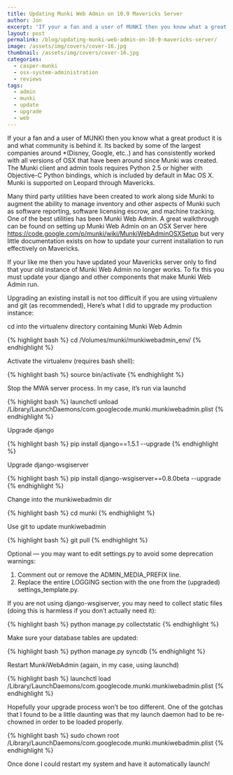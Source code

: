 ```yaml
---
title: Updating Munki Web Admin on 10.9 Mavericks Server
author: Jon
excerpt: 'If your a fan and a user of MUNKI then you know what a great product it is and what community is behind it. Its backed by some of the largest companies around *(Disney, Google, etc..) and has consistently worked with all versions of OSX that have been around since Munki was created. The Munki client and admin tools requires Python 2.5 or higher with Objective-C Python bindings, which is included by default in Mac OS X. Munki is supported on Leopard through Mavericks. '
layout: post
permalink: /blog/updating-munki-web-admin-on-10-9-mavericks-server/
image: /assets/img/covers/cover-16.jpg
thumbnail: /assets/img/covers/cover-16.jpg
categories:
  - casper-munki
  - osx-system-administration
  - reviews
tags:
  - admin
  - munki
  - update
  - upgrade
  - web
---
```

If your a fan and a user of MUNKI then you know what a great product it is and what community is behind it. Its backed by some of the largest companies around *(Disney, Google, etc..) and has consistently worked with all versions of OSX that have been around since Munki was created. The Munki client and admin tools requires Python 2.5 or higher with Objective-C Python bindings, which is included by default in Mac OS X. Munki is supported on Leopard through Mavericks. 

Many third party utilities have been created to work along side Munki to augment the ability to manage inventory and other aspects of Munki such as software reporting, software licensing escrow, and machine tracking. One of the best utilities has been Munki Web Admin. A great walkthrough can be found on setting up Munki Web Admin on an OSX Server here https://code.google.com/p/munki/wiki/MunkiWebAdminOSXSetup but very little documentation exists on how to update your current installation to run effectively on Mavericks.

If your like me then you have updated your Mavericks server only to find that your old instance of Munki Web Admin no longer works. To fix this you must update your django and other components that make Munki Web Admin run.

Upgrading an existing install is not too difficult if you are using virtualenv and git (as recommended), Here&#8217;s what I did to upgrade my production instance:

cd into the virtualenv directory containing Munki Web Admin

{% highlight bash %}
cd /Volumes/munki/munkiwebadmin_env/
{% endhighlight %}

Activate the virtualenv (requires bash shell):

{% highlight bash %}
source bin/activate
{% endhighlight %}

Stop the MWA server process. In my case, it&#8217;s run via launchd

{% highlight bash %}
launchctl unload /Library/LaunchDaemons/com.googlecode.munki.munkiwebadmin.plist
{% endhighlight %}

Upgrade django

{% highlight bash %}
pip install django==1.5.1 --upgrade
{% endhighlight %}

Upgrade django-wsgiserver

{% highlight bash %}
pip install django-wsgiserver==0.8.0beta --upgrade
{% endhighlight %}

Change into the munkiwebadmin dir

{% highlight bash %}
cd munki
{% endhighlight %}



Use git to update munkiwebadmin

{% highlight bash %}
git pull
{% endhighlight %}

Optional &#8212; you may want to edit settings.py to avoid some deprecation warnings:

  1. Comment out or remove the ADMIN\_MEDIA\_PREFIX line.
  2. Replace the entire LOGGING section with the one from the (upgraded) settings_template.py.

If you are not using django-wsgiserver, you may need to collect static files (doing this is harmless if you don&#8217;t actually need it):

{% highlight bash %}
python manage.py collectstatic
{% endhighlight %}

Make sure your database tables are updated:

{% highlight bash %}
python manage.py syncdb
{% endhighlight %}

Restart MunkiWebAdmin (again, in my case, using launchd)

{% highlight bash %}
launchctl load /Library/LaunchDaemons/com.googlecode.munki.munkiwebadmin.plist
{% endhighlight %}

Hopefully your upgrade process won&#8217;t be too different. One of the gotchas that I found to be a little daunting was that my launch daemon had to be re-chowned in order to be loaded properly.

{% highlight bash %}
sudo chown root /Library/LaunchDaemons/com.googlecode.munki.munkiwebadmin.plist
{% endhighlight %}

Once done I could restart my system and have it automatically launch!

